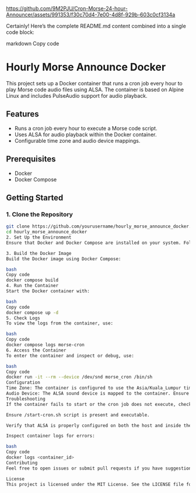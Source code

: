 https://github.com/9M2PJU/Cron-Morse-24-hour-Announcer/assets/991353/f30c70d4-7e00-4d8f-929b-603c0cf3134a


Certainly! Here’s the complete README.md content combined into a single code block:

markdown
Copy code
# Hourly Morse Announce Docker

This project sets up a Docker container that runs a cron job every hour to play Morse code audio files using ALSA. The container is based on Alpine Linux and includes PulseAudio support for audio playback.

## Features

- Runs a cron job every hour to execute a Morse code script.
- Uses ALSA for audio playback within the Docker container.
- Configurable time zone and audio device mappings.

## Prerequisites

- Docker
- Docker Compose

## Getting Started

### 1. Clone the Repository

```bash
git clone https://github.com/yourusername/hourly_morse_announce_docker.git
cd hourly_morse_announce_docker
2. Set Up the Environment
Ensure that Docker and Docker Compose are installed on your system. Follow the installation instructions on the Docker website if needed.

3. Build the Docker Image
Build the Docker image using Docker Compose:

bash
Copy code
docker compose build
4. Run the Container
Start the Docker container with:

bash
Copy code
docker compose up -d
5. Check Logs
To view the logs from the container, use:

bash
Copy code
docker compose logs morse-cron
6. Access the Container
To enter the container and inspect or debug, use:

bash
Copy code
docker run -it --rm --device /dev/snd morse_cron /bin/sh
Configuration
Time Zone: The container is configured to use the Asia/Kuala_Lumpur time zone. Adjust the TZ environment variable in the docker-compose.yml file if needed.
Audio Device: The ALSA sound device is mapped to the container. Ensure your host system’s sound device is accessible by Docker.
Troubleshooting
If the container fails to start or the cron job does not execute, check the following:

Ensure /start-cron.sh script is present and executable.

Verify that ALSA is properly configured on both the host and inside the container.

Inspect container logs for errors:

bash
Copy code
docker logs <container_id>
Contributing
Feel free to open issues or submit pull requests if you have suggestions or improvements.

License
This project is licensed under the MIT License. See the LICENSE file for details.

